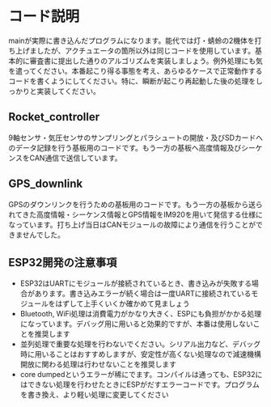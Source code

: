 # コード説明
mainが実際に書き込んだプログラムになります。能代では灯・蜻蛉の2機体を打ち上げましたが、アクチュエータの箇所以外は同じコードを使用しています。基本的に審査書に提出した通りのアルゴリズムを実装しましょう。例外処理にも気を遣ってください。本番起こり得る事態を考え、あらゆるケースで正常動作するコードを書くようにしてください。特に、瞬断が起こり再起動した後の処理をしっかりと実装してください。
##  Rocket_controller
9軸センサ・気圧センサのサンプリングとパラシュートの開放・及びSDカードへのデータ記録を行う基板用のコードです。もう一方の基板へ高度情報及びシーケンスをCAN通信で送信しています。
## GPS_downlink
GPSのダウンリンクを行うための基板用のコードです。もう一方の基板から送られてきた高度情報・シーケンス情報とGPS情報をIM920を用いて発信する仕様になっています。打ち上げ当日はCANモジュールの故障により通信を行うことができませんでした。
## ESP32開発の注意事項
- ESP32はUARTにモジュールが接続されているとき、書き込みが失敗する場合があります。書き込みエラーが続く場合は一度UARTに接続されているモジュールをはずして上手くいくか確かめて見ましょう
- Bluetooth, WiFi処理は消費電力がかなり大きく、ESPにも負担がかかる処理になっています。デバッグ用に用いると効果的ですが、本番は使用しないことを推奨します
- 並列処理で重要な処理を行わないでください。シリアル出力など、デバッグ時に用いることはおすすめしますが、安定性が高くない処理なので減速機構開放に関わる処理は行わせないことを推奨します
- core dumpedというエラーが稀にでます。コンパイルは通っても、ESP32にはできない処理を行わせたときにESPがだすエラーコードです。プログラムを書き換え、より軽い処理に変更してください